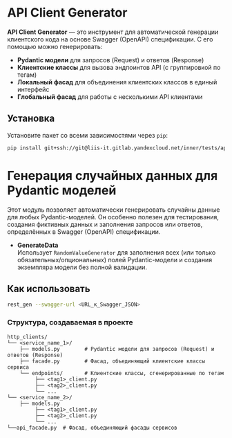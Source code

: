 # API Client Generator


**API Client Generator** — это инструмент для автоматической генерации клиентского кода на основе Swagger (OpenAPI) спецификации. С его помощью можно генерировать:

- **Pydantic модели** для запросов (Request) и ответов (Response)
- **Клиентские классы** для вызова эндпоинтов API (с группировкой по тегам)
- **Локальный фасад** для объединения клиентских классов в единый интерфейс
- **Глобальный фасад** для работы с несколькими API клиентами

## Установка

Установите пакет со всеми зависимостями через `pip`:

```bash
pip install git+ssh://git@liis-it.gitlab.yandexcloud.net/inner/tests/api-client-generator.git@update-all
```

# Генерация случайных данных для Pydantic моделей

Этот модуль позволяет автоматически генерировать случайны данные для любых Pydantic-моделей. Он особенно полезен для тестирования, создания фиктивных данных и заполнения запросов или ответов, определённых в Swagger (OpenAPI) спецификации.

- **GenerateData**  
  Использует `RandomValueGenerator` для заполнения всех (или только обязательных/опциональных) полей Pydantic-модели и создания экземпляра модели без полной валидации.

## Как использовать
```bash
rest_gen --swagger-url <URL_к_Swagger_JSON>
```
### Структура, создаваемая в проекте
```
http_clients/
└── <service_name_1>/
    ├── models.py        # Pydantic модели для запросов (Request) и ответов (Response)
    ├── facade.py        # Фасад, объединяющий клиентские классы сервиса
    └── endpoints/       # Клиентские классы, сгенерированные по тегам
         ├── <tag1>_client.py
         ├── <tag2>_client.py
         └── ...
└── <service_name_2>/
    ├── models.py        
         ├── <tag1>_client.py
         ├── <tag2>_client.py
         └── ...
└──api_facade.py  # Фасад, объединяющий фасады сервисов
```
